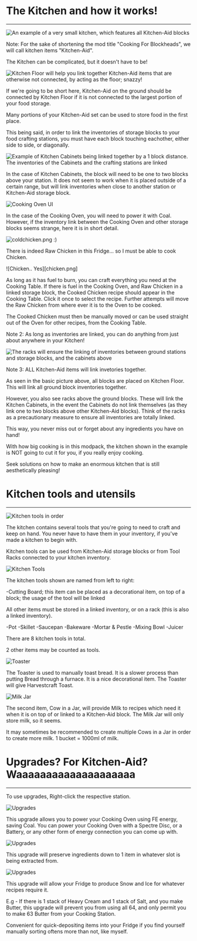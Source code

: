 # The Kitchen and how it works!
___

![An example of a very small kitchen, which features all Kitchen-Aid blocks](basickitchen.png)

Note: For the sake of shortening the mod title "Cooking For Blockheads", we will call kitchen items "Kitchen-Aid".

The Kitchen can be complicated, but it doesn't have to be!

![Kitchen Floor will help you link together Kitchen-Aid items that are otherwise not connected, by acting as the floor; snazzy!](kitchenfloor.png)

If we're going to be short here, Kitchen-Aid on the ground should be connected by Kitchen Floor if it is not connected to the largest portion of your food storage.

Many portions of your Kitchen-Aid set can be used to store food in the first place.

This being said, in order to link the inventories of storage blocks to your food crafting stations, you must have each block touching eachother, either side to side, or diagonally.

![Example of Kitchen Cabinets being linked together by a 1 block distance. The inventories of the Cabinets and the crafting stations are linked](kitchencabinet.png)

In the case of Kitchen Cabinets, the block will need to be one to two blocks above your station. It does not seem to work when it is placed outside of a certain range, but will link inventories when close to another station or Kitchen-Aid storage block.

![Cooking Oven UI](cookingoven.png)

In the case of the Cooking Oven, you will need to power it with Coal. However, if the inventory link between the Cooking Oven and other storage blocks seems strange, here it is in short detail.

![coldchicken.png :)](coldchicken.png)

There is indeed Raw Chicken in this Fridge... so I must be able to cook Chicken.

![Chicken.. Yes][chicken.png]

As long as it has fuel to burn, you can craft everything you need at the Cooking Table. If there is fuel in the Cooking Oven, and Raw Chicken in a linked storage block, the Cooked Chicken recipe should appear in the Cooking Table. Click it once to select the recipe. Further attempts will move the Raw Chicken from where ever it is to the Oven to be cooked.

The Cooked Chicken must then be manually moved or can be used straight out of the Oven for other recipes, from the Cooking Table.

Note 2: As long as inventories are linked, you can do anything from just about anywhere in your Kitchen!

![The racks will ensure the linking of inventories between ground stations and storage blocks, and the cabinets above](linkinginventories.png)

Note 3: ALL Kitchen-Aid items will link invetories together.

As seen in the basic picture above, all blocks are placed on Kitchen Floor. This will link all ground block inventories together.

However, you also see racks above the ground blocks. These will link the Kitchen Cabinets, in the event the Cabinets do not link themselves (as they link one to two blocks above other Kitchen-Aid blocks). Think of the racks as a precautionary measure to ensure all inventories are totally linked.

This way, you never miss out or forget about any ingredients you have on hand!

With how big cooking is in this modpack, the kitchen shown in the example is NOT going to cut it for you, if you really enjoy cooking.

Seek solutions on how to make an enormous kitchen that is still aesthetically pleasing!

# Kitchen tools and utensils
___

![Kitchen tools in order](kitchentoolsnumbered.png)

The kitchen contains several tools that you're going to need to craft and keep on hand. You never have to have them in your inventory, if you've made a kitchen to begin with.

Kitchen tools can be used from Kitchen-Aid storage blocks or from Tool Racks connected to your kitchen inventory.

![Kitchen Tools](kitchentools.png)

The kitchen tools shown are named from left to right:

-Cutting Board; this item can be placed as a decorational item, on top of a block; the usage of the tool will be linked

All other items must be stored in a linked inventory, or on a rack (this is also a linked inventory).

-Pot
-Skillet
-Saucepan
-Bakeware
-Mortar & Pestle
-Mixing Bowl
-Juicer

There are 8 kitchen tools in total.

2 other items may be counted as tools.

![Toaster](toaster.png)

The Toaster is used to manually toast bread. It is a slower process than putting Bread through a furnace. It is a nice decorational item. The Toaster will give Harvestcraft Toast.

![Milk Jar](milkjar.png)

The second item, Cow in a Jar, will provide Milk to recipes which need it when it is on top of or linked to a Kitchen-Aid block. The Milk Jar will only store milk, so it seems.

It may sometimes be recommended to create multiple Cows in a Jar in order to create more milk. 1 bucket = 1000ml of milk.

# Upgrades? For Kitchen-Aid? Waaaaaaaaaaaaaaaaaaaa
___

To use upgrades, Right-click the respective station.

![Upgrades](upgrade1.png)

This upgrade allows you to power your Cooking Oven using FE energy, saving Coal. You can power your Cooking Oven with a Spectre Disc, or a Battery, or any other form of energy connection you can come up with.

![Upgrades](upgrade2.png)

This upgrade will preserve ingredients down to 1 item in whatever slot is being extracted from.

![Upgrades](upgrade3.png)

This upgrade will allow your Fridge to produce Snow and Ice for whatever recipes require it.

E.g - If there is 1 stack of Heavy Cream and 1 stack of Salt, and you make Butter, this upgrade will prevent you from using all 64, and only permit you to make 63 Butter from your Cooking Station.

Convenient for quick-depositing items into your Fridge if you find yourself manually sorting oftens more than not, like myself. 
